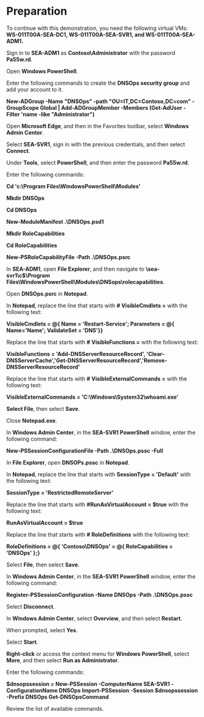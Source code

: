 # Preparation
To continue with this demonstration, you need the following virtual VMs: **WS-011T00A-SEA-DC1, WS-011T00A-SEA-SVR1, and WS-011T00A-SEA-ADM1.**

Sign in to **SEA-ADM1** as **Contoso\Administrator** with the password **Pa55w.rd**.

Open **Windows PowerShell**.

Enter the following commands to create the **DNSOps security group** and add your account to it.

  **New-ADGroup -Name "DNSOps" -path "OU=IT,DC=Contoso,DC=com" -GroupScope Global | Add-ADGroupMember -Members (Get-AdUser -Filter 'name -like "Administrator")** 

Open **Microsoft Edge**, and then in the Favorites toolbar, select **Windows Admin Center**.

Select **SEA-SVR1**, sign in with the previous credentials, and then select **Connect**.

Under **Tools**, select **PowerShell**, and then enter the password **Pa55w.rd**.

Enter the following commands:

   **Cd 'c:\Program Files\WindowsPowerShell\Modules'** 

  **Mkdir DNSOps**

  **Cd DNSOps**

  **New-ModuleManifest .\DNSOps.psd1** 

  **Mkdir RoleCapabilities** 

  **Cd RoleCapabilities** 

  **New-PSRoleCapabilityFile -Path .\DNSOps.psrc**

In **SEA-ADM1**, open **File Explorer**, and then navigate to **\\sea-svr1\c$\Program Files\WindowsPowerShell\Modules\DNSops\rolecapabilities**.

Open **DNSOps.psrc** in **Notepad**.

In **Notepad**, replace the line that starts with **# VisibleCmdlets =** with the following text:

  **VisibleCmdlets = @{ Name = 'Restart-Service'; Parameters = @{ Name='Name'; ValidateSet = 'DNS'}}** 

Replace the line that starts with **# VisibleFunctions =** with the following text:

  **VisibleFunctions = 'Add-DNSServerResourceRecord', 'Clear-DNSServerCache','Get-DNSServerResourceRecord','Remove-DNSServerResourceRecord'** 

Replace the line that starts with **# VisibleExternalCommands =** with the following text:

  **VisibleExternalCommands = 'C:\Windows\System32\whoami.exe'** 

**Select File**, then select **Save**.

Close **Notepad.exe**.

In **Windows Admin Center**, in the **SEA-SVR1 PowerShell** window, enter the following command:

  **New-PSSessionConfigurationFile -Path .\DNSOps.pssc -Full** 

In **File Explorer**, open **DNSOPs.pssc** in **Notepad**.

In **Notepad**, replace the line that starts with **SessionType = 'Default'** with the following text:

  **SessionType = 'RestrictedRemoteServer'** 

Replace the line that starts with **#RunAsVirtualAccount = $true** with the following text:

**RunAsVirtualAccount = $true** 

Replace the line that starts with **# RoleDefinitions** with the following text:

  **RoleDefinitions = @{ 'Contoso\DNSOps' = @{ RoleCapabilities = 'DNSOps' };}** 

Select **File**, then select **Save**.

In **Windows Admin Center**, in the **SEA-SVR1 PowerShell** window, enter the following command:

  **Register-PSSessionConfiguration -Name DNSOps -Path .\DNSOps.pssc**

Select **Disconnect**.

In **Windows Admin Center**, select **Overview**, and then select **Restart**.

When prompted, select **Yes**.

Select **Start**.

**Right-click** or access the context menu for **Windows PowerShell**, select **More**, and then select **Run as Administrator**.

Enter the following commands:

  **$dnsopssession = New-PSSession -ComputerName SEA-SVR1 -ConfigurationName DNSOps Import-PSSession -Session $dnsopssession -Prefix DNSOps Get-DNSOpsCommand**

Review the list of available commands.


